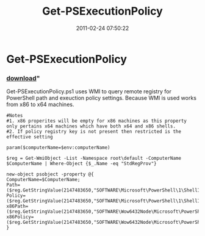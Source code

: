 ﻿---
pid:            2518
parent:         0
children:       
poster:         Chad Miller
title:          Get-PSExecutionPolicy
date:           2011-02-24 07:50:22
format:         posh
---

# Get-PSExecutionPolicy

### [download](2518.ps1)"

Get-PSExecutionPolicy.ps1 uses WMI to query remote registry for PowerShell path and exeuction policy settings. Because WMI is used works from x86 to x64 machines.

```posh
#Notes
#1. x86 properites will be empty for x86 machines as this property only pertains x64 machines which have both x64 and x86 shells.
#2. If policy registry key is not present then restricted is the effective setting

param($computerName=$env:computerName)

$reg = Get-WmiObject -List -Namespace root\default -ComputerName $ComputerName | Where-Object {$_.Name -eq "StdRegProv"}

new-object psobject -property @{
ComputerName=$ComputerName;
Path=($reg.GetStringValue(2147483650,"SOFTWARE\Microsoft\PowerShell\1\ShellIds\Microsoft.PowerShell","Path")).sValue;
Policy=($reg.GetStringValue(2147483650,"SOFTWARE\Microsoft\PowerShell\1\ShellIds\Microsoft.PowerShell","ExecutionPolicy")).sValue;
x86Path=($reg.GetStringValue(2147483650,"SOFTWARE\Wow6432Node\Microsoft\PowerShell\1\ShellIds\Microsoft.PowerShell","Path")).sValue
x86Policy=($reg.GetStringValue(2147483650,"SOFTWARE\Wow6432Node\Microsoft\PowerShell\1\ShellIds\Microsoft.PowerShell","ExecutionPolicy")).sValue
}
```
